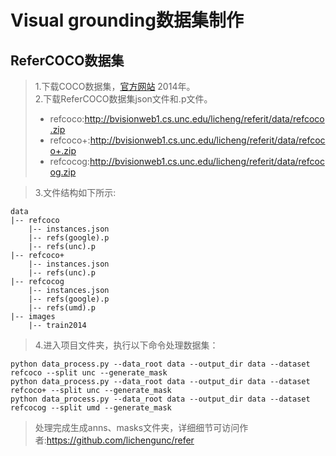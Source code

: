 Visual grounding数据集制作
=
## ReferCOCO数据集
>1.下载COCO数据集，[官方网站](http://cocodataset.org/#overview) 2014年。<br>
>2.下载ReferCOCO数据集json文件和.p文件。<br>
>  * refcoco:http://bvisionweb1.cs.unc.edu/licheng/referit/data/refcoco.zip
>  * refcoco+:http://bvisionweb1.cs.unc.edu/licheng/referit/data/refcoco+.zip
>  * refcocog:http://bvisionweb1.cs.unc.edu/licheng/referit/data/refcocog.zip <br>

>3.文件结构如下所示:
```
data
|-- refcoco
    |-- instances.json
    |-- refs(google).p
    |-- refs(unc).p
|-- refcoco+
    |-- instances.json
    |-- refs(unc).p
|-- refcocog
    |-- instances.json
    |-- refs(google).p
    |-- refs(umd).p
|-- images
    |-- train2014
  ```
 >4.进入项目文件夹，执行以下命令处理数据集：
 ```
 python data_process.py --data_root data --output_dir data --dataset refcoco --split unc --generate_mask
 python data_process.py --data_root data --output_dir data --dataset refcoco+ --split unc --generate_mask
 python data_process.py --data_root data --output_dir data --dataset refcocog --split umd --generate_mask
 ```
 >处理完成生成anns、masks文件夹，详细细节可访问作者:https://github.com/lichengunc/refer <br>
